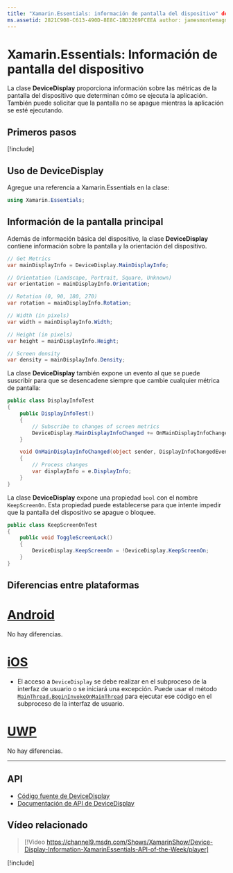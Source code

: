```yaml
---
title: "Xamarin.Essentials: información de pantalla del dispositivo" description: "En este documento se describe la clase DeviceDisplay de Xamarin.Essentials, que proporciona las métricas de pantalla del dispositivo en el que se ejecuta la aplicación."
ms.assetid: 2821C908-C613-490D-8E8C-1BD3269FCEEA author: jamesmontemagno ms.custom: video ms.author: jamont ms.date: 11/04/2018 no-loc: [Xamarin.Forms, Xamarin.Essentials]
---
```


# <a name="xamarinessentials-device-display-information"></a>Xamarin.Essentials: Información de pantalla del dispositivo

La clase **DeviceDisplay** proporciona información sobre las métricas de la pantalla del dispositivo que determinan cómo se ejecuta la aplicación. También puede solicitar que la pantalla no se apague mientras la aplicación se esté ejecutando.

## <a name="get-started"></a>Primeros pasos

[!include[](~/essentials/includes/get-started.md)]

## <a name="using-devicedisplay"></a>Uso de DeviceDisplay

Agregue una referencia a Xamarin.Essentials en la clase:

```csharp
using Xamarin.Essentials;
```

## <a name="main-display-info"></a>Información de la pantalla principal

Además de información básica del dispositivo, la clase **DeviceDisplay** contiene información sobre la pantalla y la orientación del dispositivo.

```csharp
// Get Metrics
var mainDisplayInfo = DeviceDisplay.MainDisplayInfo;

// Orientation (Landscape, Portrait, Square, Unknown)
var orientation = mainDisplayInfo.Orientation;

// Rotation (0, 90, 180, 270)
var rotation = mainDisplayInfo.Rotation;

// Width (in pixels)
var width = mainDisplayInfo.Width;

// Height (in pixels)
var height = mainDisplayInfo.Height;

// Screen density
var density = mainDisplayInfo.Density;
```

La clase **DeviceDisplay** también expone un evento al que se puede suscribir para que se desencadene siempre que cambie cualquier métrica de pantalla:

```csharp
public class DisplayInfoTest
{
    public DisplayInfoTest()
    {
        // Subscribe to changes of screen metrics
        DeviceDisplay.MainDisplayInfoChanged += OnMainDisplayInfoChanged;
    }

    void OnMainDisplayInfoChanged(object sender, DisplayInfoChangedEventArgs  e)
    {
        // Process changes
        var displayInfo = e.DisplayInfo;
    }
}
```

La clase **DeviceDisplay** expone una propiedad `bool` con el nombre `KeepScreenOn`. Esta propiedad puede establecerse para que intente impedir que la pantalla del dispositivo se apague o bloquee.

```csharp
public class KeepScreenOnTest
{
    public void ToggleScreenLock()
    {
        DeviceDisplay.KeepScreenOn = !DeviceDisplay.KeepScreenOn;
    }
}
```

## <a name="platform-differences"></a>Diferencias entre plataformas

# <a name="android"></a>[Android](#tab/android)

No hay diferencias.

# <a name="ios"></a>[iOS](#tab/ios)

- El acceso a `DeviceDisplay` se debe realizar en el subproceso de la interfaz de usuario o se iniciará una excepción. Puede usar el método [`MainThread.BeginInvokeOnMainThread`](~/essentials/main-thread.md) para ejecutar ese código en el subproceso de la interfaz de usuario.

# <a name="uwp"></a>[UWP](#tab/uwp)

No hay diferencias.

--------------

## <a name="api"></a>API

- [Código fuente de DeviceDisplay](https://github.com/xamarin/Essentials/tree/master/Xamarin.Essentials/DeviceDisplay)
- [Documentación de API de DeviceDisplay](xref:Xamarin.Essentials.DeviceDisplay)

## <a name="related-video"></a>Vídeo relacionado

> [!Video https://channel9.msdn.com/Shows/XamarinShow/Device-Display-Information-XamarinEssentials-API-of-the-Week/player]

[!include[](~/essentials/includes/xamarin-show-essentials.md)]
